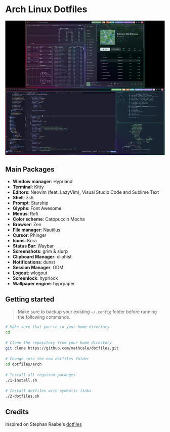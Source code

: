 # Arch Linux Dotfiles

![Screenshot](screenshot.png)

## Main Packages

- **Window manager**: Hyprland
- **Terminal**: Kitty
- **Editors**: Neovim (feat. LazyVim), Visual Studio Code and Sublime Text
- **Shell**: zsh
- **Prompt**: Starship
- **Glyphs**: Font Awesome
- **Menus**: Rofi
- **Color scheme**: Catppuccin Mocha
- **Browser**: Zen
- **File manager**: Nautilus
- **Cursor**: Phinger
- **Icons**: Kora
- **Status Bar**: Waybar
- **Screenshots**: grim & slurp
- **Clipboard Manager**: cliphist
- **Notifications**: dunst
- **Session Manager**: GDM
- **Logout**: wlogout
- **Screenlock**: hyprlock
- **Wallpaper engine**: hyprpaper

## Getting started

> Make sure to backup your existing `~/.config` folder before running the following commands.

```sh
# Make sure that you're in your home directory
cd

# Clone the repository from your home directory
git clone https://github.com/mathcale/dotfiles.git

# Change into the new dotfiles folder
cd dotfiles/arch

# Install all required packages
./1-install.sh

# Install dotfiles with symbolic links
./2-dotfiles.sh
```

## Credits

Inspired on Stephan Raabe's [dotfiles](https://gitlab.com/stephan-raabe/dotfiles)
